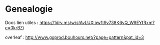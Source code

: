 # Genealogie



Docs lien utiles : https://1drv.ms/w/s!AvLUXlbw1t9v738K6vQ_W9EYfRxm?e=0krBZi

overleaf : http://www.goprod.bouhours.net/?page=pattern&pat_id=3
